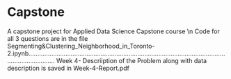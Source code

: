 # Capstone
A capstone project for Applied Data Science Capstone course \n
Code for all 3 questions are in the file Segmenting&Clustering_Neighborhood_in_Toronto-2.ipynb...........................................................................................................................................
Week 4- Descriiption of the Problem along with data description is saved in Week-4-Report.pdf 
